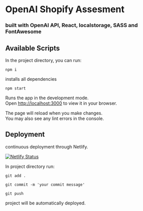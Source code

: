 # OpenAI Shopify Assesment

### built with OpenAI API, React, localstorage, SASS and FontAwesome 

## Available Scripts

In the project directory, you can run:

`npm i`

installs all dependencies

`npm start`

Runs the app in the development mode.\
Open [http://localhost:3000](http://localhost:3000) to view it in your browser.

The page will reload when you make changes.\
You may also see any lint errors in the console.

## Deployment

continuous deployment through Netlify.

[![Netlify Status](https://api.netlify.com/api/v1/badges/bd262b41-dd09-4550-a010-9d3f35daa32f/deploy-status)](https://app.netlify.com/sites/openaishopify/deploys)

In project directory run:

`git add .`

`git commit -m 'your commit message'`

`git push`

project will be automatically deployed.

